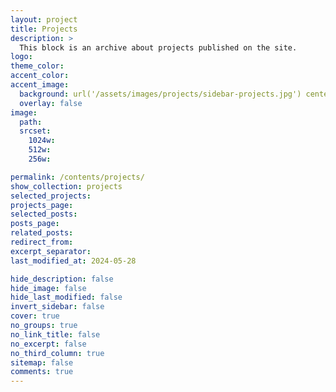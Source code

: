```yaml
---
layout: project
title: Projects
description: >
  This block is an archive about projects published on the site.
logo:
theme_color:
accent_color:
accent_image:
  background: url('/assets/images/projects/sidebar-projects.jpg') center/cover
  overlay: false
image:
  path:
  srcset:
    1024w:
    512w:
    256w:

permalink: /contents/projects/
show_collection: projects
selected_projects:
projects_page:
selected_posts:
posts_page:
related_posts:
redirect_from:
excerpt_separator:
last_modified_at: 2024-05-28

hide_description: false
hide_image: false
hide_last_modified: false
invert_sidebar: false
cover: true
no_groups: true
no_link_title: false
no_excerpt: false
no_third_column: true
sitemap: false
comments: true
---
```



